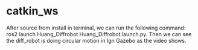 # catkin_ws
After source from install in terminal, we can run the following command: ros2 launch Huang_Diffrobot Huang_Diffrobot.launch.py. Then we can see the diff_robot is doing circular motion in Ign Gazebo as the video shows.
